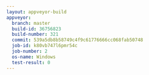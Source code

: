 ```yaml
---
layout: appveyor-build
appveyor:
  branch: master
  build-id: 36756823
  build-number: 321
  commit: 539a5db8b58749c4f9c61776666cc068fab50748
  job-id: k80vb747l6pmr54c
  job-number: 2
  os-name: Windows
  test-result: 0
---
```

